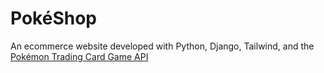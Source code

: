 # PokéShop

An ecommerce website developed with Python, Django, Tailwind, and the [Pokémon Trading Card Game API](https://pokemontcg.io/)
